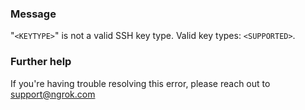 
### Message
"<code>&lt;KEYTYPE&gt;</code>" is not a valid SSH key type. Valid key types: <code>&lt;SUPPORTED&gt;</code>.

### Further help
If you're having trouble resolving this error, please reach out to [support@ngrok.com](mailto:support@ngrok.com?subject=Help%20with%20ERR_NGROK_1936)

